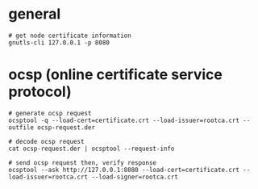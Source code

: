 # general

    # get node certificate information
    gnutls-cli 127.0.0.1 -p 8080

# ocsp (online certificate service protocol)

    # generate ocsp request
    ocsptool -q --load-cert=certificate.crt --load-issuer=rootca.crt --outfile ocsp-request.der

    # decode ocsp request
    cat ocsp-request.der | ocsptool --request-info

    # send ocsp request then, verify response
    ocsptool --ask http://127.0.0.1:8080 --load-cert=certificate.crt --load-issuer=rootca.crt --load-signer=rootca.crt
